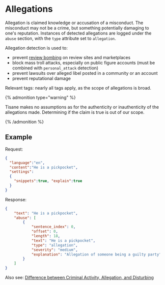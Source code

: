 # Allegations

Allegation is claimed knowledge or accusation of a misconduct. The misconduct may not be a crime, but something potentially damaging to one's reputation. Instances of detected allegations are logged under the `abuse` section, with the `type` attribute set to `allegation`. 

Allegation detection is used to:

* prevent [review bombing](https://en.wikipedia.org/wiki/Review_bomb) on review sites and marketplaces
* block mass troll attacks, especially on public figure accounts (must be combined with `personal_attack` detection)
* prevent lawsuits over alleged libel posted in a community or an account
* prevent reputational damage

Relevant tags: nearly all tags apply, as the scope of allegations is broad.

{% admonition type="warning" %}

Tisane makes no assumptions as for the authenticity or inauthenticity of the allegations made. Determining if the claim is true is out of our scope.

{% /admonition %}

## Example

Request:
```json
{
  "language":"en",
  "content":"He is a pickpocket",
  "settings": 
  {
    "snippets":true, "explain":true
  }
}
```


Response:
```json
{
	"text": "He is a pickpocket",
	"abuse": [
		{
			"sentence_index": 0,
			"offset": 0,
			"length": 18,
			"text": "He is a pickpocket",
			"type": "allegation",
			"severity": "medium",
			"explanation": "Allegation of someone being a guilty party"
		}
	]
}
```

Also see: [Difference between Criminal Activity, Allegation, and Disturbing](./criminalallegationdisturbing.md)